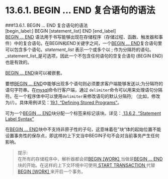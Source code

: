 # 13.6.1. BEGIN ... END 复合语句的语法  

###13.6.1. BEGIN ... END 复合语句的语法  
	[begin_label:] BEGIN
	    [statement_list]
	END [end_label]  
[BEGIN ... END]() 语法用于书写能够出现在存储程序（存储过程、函数、触发器和事件）中的复合语句。在BEGIN和END关键字之间，一个[BEGIN ... END]()复合语句里可以包含多个语句。_statement\_list_ 表示一个或多个以 ; 作为分隔符的语句。_statement\_list_是可选项，因此一个不包含任何语句的空复合语句 (BEGIN END) 也是有效的。

[BEGIN ... END]()块可以被嵌套。

要想[BEGIN ... END]()中能够出现多个语句则必须要求客户端能够发送以;为分隔符的语句字符串。在[mysql]()命令行客户端，通过 `delimiter`命令可以用来处理语句分隔符。在一个程序体中可以使用`delimiter`来修改语句的默认分隔符; （比如，修改为//）。具体用例详见：[19.1, “Defining Stored Programs”]()。

可为一个[BEGIN ... END]()块分配一个标签来标记该块。详见：[ 13.6.2, “Statement Label Syntax”]()

在[BEGIN ... END]()块中不支持非原子性的子句，这意味着在”块“体的起始位置不能设置事务性的保存点，即这样的上下文当中BEGIN子句不会对当前事务产生任何影响。

>提示:  
>在所有的存储程序中，解析器都会把[BEGIN [WORK] ]()  当做是[BEGIN ... END]()块的开始。在这样的上下文环境中可使用[ START TRANSACTION ]()代替[BEGIN [WORK] ]()来开启一个事务。